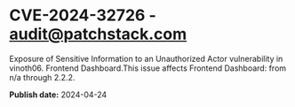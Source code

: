 # CVE-2024-32726 - audit@patchstack.com

Exposure of Sensitive Information to an Unauthorized Actor vulnerability in vinoth06. Frontend Dashboard.This issue affects Frontend Dashboard: from n/a through 2.2.2.



**Publish date:** 2024-04-24

